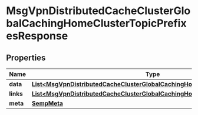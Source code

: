 

# MsgVpnDistributedCacheClusterGlobalCachingHomeClusterTopicPrefixesResponse


## Properties

| Name | Type | Description | Notes |
|------------ | ------------- | ------------- | -------------|
|**data** | [**List&lt;MsgVpnDistributedCacheClusterGlobalCachingHomeClusterTopicPrefix&gt;**](MsgVpnDistributedCacheClusterGlobalCachingHomeClusterTopicPrefix.md) |  |  [optional] |
|**links** | [**List&lt;MsgVpnDistributedCacheClusterGlobalCachingHomeClusterTopicPrefixLinks&gt;**](MsgVpnDistributedCacheClusterGlobalCachingHomeClusterTopicPrefixLinks.md) |  |  [optional] |
|**meta** | [**SempMeta**](SempMeta.md) |  |  |



